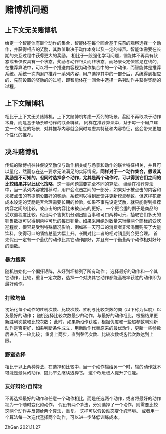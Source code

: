 # 赌博机问题

## 上下文无关赌博机

给定一个智能体有限个动作的集合，智能体在每个回合基于先前的观察选择一个动作，并获得相应的奖励，其数值取决于动作本身以及一定的噪声。智能体需要在长期的交互过程中获得更大的奖励。
相比于一般强化学习问题，智能体不再具有状态或者仅仅具有一个状态，奖励与动作相关而非状态。而场景设定依然是在线的。
在推荐算法中，可以将一个推送内容视为动作集合中的一个动作，而智能体是推荐系统。系统一次向用户推荐一系列内容，用户选择其中的一部分后，系统得到相应的、先前设置的奖励的的过程，即智能体在一回合中选择一系列动作并获得奖励的过程。

## 上下文赌博机

相比于上下文无关赌博机，上下文赌博机考虑一系列的场景，奖励不再取决于动作本身，而是基于场景和动作的联合特征。
同样在推荐算法中，对于每一个用户建立一个相应的场景，对其推荐内容就会同时考虑其特征和内容特征，这会带来更加个性化的推荐。

## 决斗赌博机

传统的赌博机往往假设奖励仅与动作相关或与场景和动作的联合特征相关，并且可以量化，然而存在这一要求无法满足的实际情况。**同样对于一个动作集合，假设其奖励是不可知的，但同时选择多个动作，尤其是两个动作时，可以得到它们之间的比较结果并以此优化策略**，这一类问题需要完全不同的算法。
继续在推荐算法中，当一系列内容被推荐时，用户会点击之间的一部分，如果对于被点击的内容和未被点击的有提前设置好的奖励，系统可以得到反馈并更新模型参数，但这样花费成本设定的奖励是否合理需要长期的检验。如果不事先设定奖励，就只能得到推荐内容之间的比较，被点击的内容比未被点击的更好。
一个更合适的例子是商品的受欢迎程度比较。假设两个售货机分别出售百事和可口两种可乐，抽取它们多天的销售数据可以得到两种可乐的每日销量。如果采用绝对数量来衡量两个商标的受欢迎程度，很容易受到特殊情况影响，例如某一天可口的消费者非常渴而购买了大量饮料，使得可口的销售总量大幅上升。长期对比二者的相对销量则会更合理。
首先假设一定有一个最优的动作比其它动作都好，并且有一个衡量两个动作相对好坏的函数。

### 暴力搜索

随机初始化一个偏好矩阵，从好到坏排列了所有动作；
选择最好的动作和一个其它动作，比较，重复一定次数，选择一个对决其它动作都能高概率获胜的动作即为最好动作。

### 打败均值

初始化每个动作的胜利次数、比较次数、胜利与比较次数的商（以下称为优度）以及最好的动作；
随机选择比较次数最少的动作，与最好的动作相比，根据结果更新胜利次数和比较次数；
此时，如果新动作获胜，根据优度和一些超参数判别新动作是否更好，如果判断条件成立，用新动作代替原来的最优动作，更新一些参数后进入下一轮比较；
重复上两步，直到替代次数、比较次数或迭代次数达到上限。

### 野蛮选择

相比于以上两种算法，在选择和比较中，当一个动作输给另一个时，输的动作就不可能是最优的动作，因此不会继续选择它。
这个改进极大提升了性能。

### 友好辩论/自辩论

不再选择最好的动作和任意一个动作相比，而是任选两个动作，或者将最好的动作视为一个随时变化的动作。
假设有两个算法，分别选择了一个动作，则需要比较这两个动作并反馈给两个算法，重复。
这样可以假设动态变化的环境。
或者用一个算法每一次迭代选择两个动作，可以进一步降低训练成本。

ZhGan 2021.11.27
